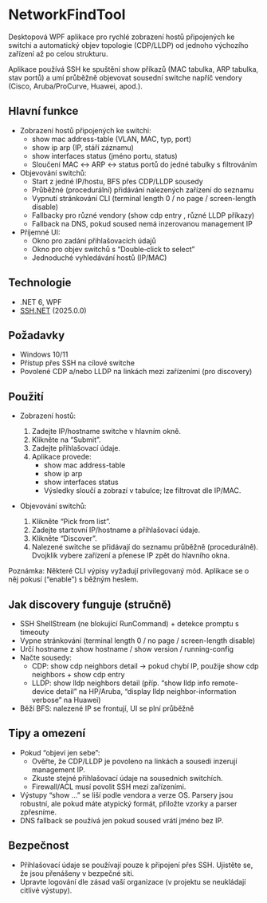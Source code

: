 # NetworkFindTool

Desktopová WPF aplikace pro rychlé zobrazení hostů připojených ke switchi a automatický objev topologie (CDP/LLDP) od jednoho výchozího zařízení až po celou strukturu.

Aplikace používá SSH ke spuštění show příkazů (MAC tabulka, ARP tabulka, stav portů) a umí průběžně objevovat sousední switche napříč vendory (Cisco, Aruba/ProCurve, Huawei, apod.).

## Hlavní funkce

- Zobrazení hostů připojených ke switchi:
  - show mac address-table (VLAN, MAC, typ, port)
  - show ip arp (IP, stáří záznamu)
  - show interfaces status (jméno portu, status)
  - Sloučení MAC ↔ ARP ↔ status portů do jedné tabulky s filtrováním
- Objevování switchů:
  - Start z jedné IP/hostu, BFS přes CDP/LLDP sousedy
  - Průběžné (procedurální) přidávání nalezených zařízení do seznamu
  - Vypnutí stránkování CLI (terminal length 0 / no page / screen-length disable)
  - Fallbacky pro různé vendory (show cdp entry <id>, různé LLDP příkazy)
  - Fallback na DNS, pokud soused nemá inzerovanou management IP
- Příjemné UI:
  - Okno pro zadání přihlašovacích údajů
  - Okno pro objev switchů s “Double‑click to select”
  - Jednoduché vyhledávání hostů (IP/MAC)

## Technologie

- .NET 6, WPF
- [SSH.NET](https://github.com/sshnet/SSH.NET) (2025.0.0)

## Požadavky

- Windows 10/11
- Přístup přes SSH na cílové switche
- Povolené CDP a/nebo LLDP na linkách mezi zařízeními (pro discovery)


## Použití

- Zobrazení hostů:
  1. Zadejte IP/hostname switche v hlavním okně.
  2. Klikněte na “Submit”.
  3. Zadejte přihlašovací údaje.
  4. Aplikace provede:
     - show mac address-table
     - show ip arp
     - show interfaces status
     - Výsledky sloučí a zobrazí v tabulce; lze filtrovat dle IP/MAC.

- Objevování switchů:
  1. Klikněte “Pick from list”.
  2. Zadejte startovní IP/hostname a přihlašovací údaje.
  3. Klikněte “Discover”.
  4. Nalezené switche se přidávají do seznamu průběžně (procedurálně). Dvojklik vybere zařízení a přenese IP zpět do hlavního okna.

Poznámka: Některé CLI výpisy vyžadují privilegovaný mód. Aplikace se o něj pokusí (“enable”) s běžným heslem.

## Jak discovery funguje (stručně)

- SSH ShellStream (ne blokující RunCommand) + detekce promptu s timeouty
- Vypne stránkování (terminal length 0 / no page / screen-length disable)
- Určí hostname z show hostname / show version / running-config
- Načte sousedy:
  - CDP: show cdp neighbors detail → pokud chybí IP, použije show cdp neighbors + show cdp entry <id>
  - LLDP: show lldp neighbors detail (příp. “show lldp info remote-device detail” na HP/Aruba, “display lldp neighbor-information verbose” na Huawei)
- Běží BFS: nalezené IP se frontují, UI se plní průběžně

## Tipy a omezení

- Pokud “objeví jen sebe”:
  - Ověřte, že CDP/LLDP je povoleno na linkách a sousedi inzerují management IP.
  - Zkuste stejné přihlašovací údaje na sousedních switchích.
  - Firewall/ACL musí povolit SSH mezi zařízeními.
- Výstupy “show …” se liší podle vendora a verze OS. Parsery jsou robustní, ale pokud máte atypický formát, přiložte vzorky a parser zpřesníme.
- DNS fallback se používá jen pokud soused vrátí jméno bez IP.

## Bezpečnost

- Přihlašovací údaje se používají pouze k připojení přes SSH. Ujistěte se, že jsou přenášeny v bezpečné síti.
- Upravte logování dle zásad vaší organizace (v projektu se neukládají citlivé výstupy).

